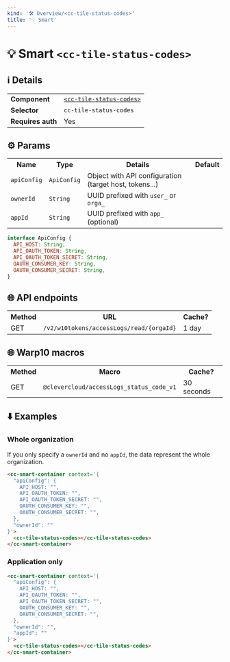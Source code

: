 ```yaml
---
kind: '🛠 Overview/<cc-tile-status-codes>'
title: '💡 Smart'
---
```

# 💡 Smart `<cc-tile-status-codes>`

## ℹ️ Details

<table>
  <tr><td><strong>Component    </strong> <td><a href="https://www.clever-cloud.com/doc/clever-components/?path=/docs/ ..."><code>&lt;cc-tile-status-codes&gt;</code></a>
  <tr><td><strong>Selector     </strong> <td><code>cc-tile-status-codes</code>
  <tr><td><strong>Requires auth</strong> <td>Yes
</table>

## ⚙️ Params

<table>
  <tr><th>Name                   <th>Type                   <th>Details                                                     <th>Default
  <tr><td><code>apiConfig</code> <td><code>ApiConfig</code> <td>Object with API configuration (target host, tokens...)      <td>
  <tr><td><code>ownerId</code>   <td><code>String</code>    <td>UUID prefixed with <code>user_</code> or <code>orga_</code> <td>
  <tr><td><code>appId</code>     <td><code>String</code>    <td>UUID prefixed with <code>app_</code> (optional)             <td>
</table>

```js
interface ApiConfig {
  API_HOST: String,
  API_OAUTH_TOKEN: String,
  API_OAUTH_TOKEN_SECRET: String,
  OAUTH_CONSUMER_KEY: String,
  OAUTH_CONSUMER_SECRET: String,
}
```

## 🌐 API endpoints

<table>
  <tr><th>Method <th>URL                                                 <th>Cache?
  <tr><td>GET    <td><code>/v2/w10tokens/accessLogs/read/{orgaId}</code> <td>1 day
</table>

## 🌐 Warp10 macros

<table>
  <tr><th>Method <th>Macro                                               <th>Cache?
  <tr><td>GET    <td><code>@clevercloud/accessLogs_status_code_v1</code> <td>30 seconds
</table>

## ⬇️️ Examples

### Whole organization

If you only specify a `ownerId` and no `appId`, the data represent the whole organization.

```html
<cc-smart-container context='{
  "apiConfig": {
    API_HOST: "",
    API_OAUTH_TOKEN: "",
    API_OAUTH_TOKEN_SECRET: "",
    OAUTH_CONSUMER_KEY: "",
    OAUTH_CONSUMER_SECRET: "",
  },
  "ownerId": ""
}'>
  <cc-tile-status-codes></cc-tile-status-codes>
</cc-smart-container>
```

### Application only

```html
<cc-smart-container context='{
  "apiConfig": {
    API_HOST: "",
    API_OAUTH_TOKEN: "",
    API_OAUTH_TOKEN_SECRET: "",
    OAUTH_CONSUMER_KEY: "",
    OAUTH_CONSUMER_SECRET: "",
  },
  "ownerId": "",
  "appId": ""
}'>
  <cc-tile-status-codes></cc-tile-status-codes>
</cc-smart-container>
```
